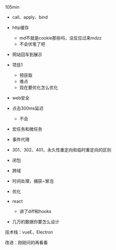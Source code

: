 105min

- call、apply、bind
- http缓存
  - md不就是cookie那些吗，没反应过来mdzz
  - 不会伏笔了吧
- 网站回车到展示
- 项目1
  - 预获取
  - 难点
  - 现在要优化怎么优化

- web安全
- 点击300ms延迟
  - 不会
- 宏任务和微任务
- 事件代理
- 301、302、401，永久性重定向和临时重定向的区别
- 闭包
- 跨域
- 时间处理，捕获~冒泡
- 优化
- react
  - 讲了diff和hooks
- 几万的数据你要怎么设计



技术栈：vueE，Electron

改进：刚刚问的再看看